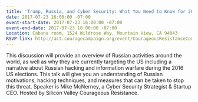 ```yaml
---
title: 'Trump, Russia, and Cyber Security: What You Need to Know for 2018'
date: 2017-07-23 16:00:00 -07:00
event-start-date: 2017-07-23 16:00:00 -07:00
event-end-date: 2017-07-23 18:00:00 -07:00
Location: Cabana room, 1524 Wildrose Way, Mountain View, CA 94043
RSVP-link: http://act.couragecampaign.org/event/CourageousResistanceCommunityMeetings/740
---
```


This discussion will provide an overview of Russian activities around the world, as well as why they are currently targeting the US including a narrative about Russian hacking and information warfare during the 2016 US elections. This talk will give you an understanding of Russian motivations, hacking techniques, and measures that can be taken to stop this threat. Speaker is Mike McNerney, a Cyber Security Strategist & Startup CEO. Hosted by Silicon Valley Courageous Resistance. 